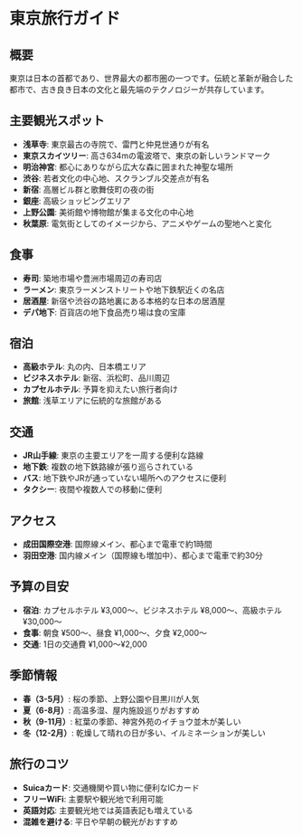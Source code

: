 # 東京旅行ガイド

## 概要
東京は日本の首都であり、世界最大の都市圏の一つです。伝統と革新が融合した都市で、古き良き日本の文化と最先端のテクノロジーが共存しています。

## 主要観光スポット
- **浅草寺**: 東京最古の寺院で、雷門と仲見世通りが有名
- **東京スカイツリー**: 高さ634mの電波塔で、東京の新しいランドマーク
- **明治神宮**: 都心にありながら広大な森に囲まれた神聖な場所
- **渋谷**: 若者文化の中心地、スクランブル交差点が有名
- **新宿**: 高層ビル群と歌舞伎町の夜の街
- **銀座**: 高級ショッピングエリア
- **上野公園**: 美術館や博物館が集まる文化の中心地
- **秋葉原**: 電気街としてのイメージから、アニメやゲームの聖地へと変化

## 食事
- **寿司**: 築地市場や豊洲市場周辺の寿司店
- **ラーメン**: 東京ラーメンストリートや地下鉄駅近くの名店
- **居酒屋**: 新宿や渋谷の路地裏にある本格的な日本の居酒屋
- **デパ地下**: 百貨店の地下食品売り場は食の宝庫

## 宿泊
- **高級ホテル**: 丸の内、日本橋エリア
- **ビジネスホテル**: 新宿、浜松町、品川周辺
- **カプセルホテル**: 予算を抑えたい旅行者向け
- **旅館**: 浅草エリアに伝統的な旅館がある

## 交通
- **JR山手線**: 東京の主要エリアを一周する便利な路線
- **地下鉄**: 複数の地下鉄路線が張り巡らされている
- **バス**: 地下鉄やJRが通っていない場所へのアクセスに便利
- **タクシー**: 夜間や複数人での移動に便利

## アクセス
- **成田国際空港**: 国際線メイン、都心まで電車で約1時間
- **羽田空港**: 国内線メイン（国際線も増加中）、都心まで電車で約30分

## 予算の目安
- **宿泊**: カプセルホテル ¥3,000〜、ビジネスホテル ¥8,000〜、高級ホテル ¥30,000〜
- **食事**: 朝食 ¥500〜、昼食 ¥1,000〜、夕食 ¥2,000〜
- **交通**: 1日の交通費 ¥1,000〜¥2,000

## 季節情報
- **春（3-5月）**: 桜の季節、上野公園や目黒川が人気
- **夏（6-8月）**: 高温多湿、屋内施設巡りがおすすめ
- **秋（9-11月）**: 紅葉の季節、神宮外苑のイチョウ並木が美しい
- **冬（12-2月）**: 乾燥して晴れの日が多い、イルミネーションが美しい

## 旅行のコツ
- **Suicaカード**: 交通機関や買い物に便利なICカード
- **フリーWiFi**: 主要駅や観光地で利用可能
- **英語対応**: 主要観光地では英語表記も増えている
- **混雑を避ける**: 平日や早朝の観光がおすすめ 